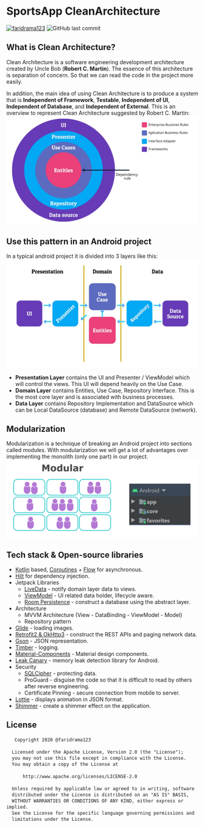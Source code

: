 

# SportsApp CleanArchitecture
[![faridrama123](https://circleci.com/gh/faridrama123/SportsAppCleanArchitecture.svg?style=svg)](https://circleci.com/gh/faridrama123/SportsAppCleanArchitecture)
![GitHub last commit](https://img.shields.io/github/last-commit/faridrama123/SportsAppCleanArchitecture?color=informational)

## What is Clean Architecture?
Clean Architecture is a software engineering development architecture created by Uncle Bob (**Robert C. Martin**). The essence of this architecture is separation of concern. So that we can read the code in the project more easily.

In addition, the main idea of ​​using Clean Architecture is to produce a system that is **Independent of Framework**, **Testable**, **Independent of UI**, **Independent of Database**, and **Independent of External**.
This is an overview to represent Clean Architecture suggested by Robert C. Martin:
<img src="images/cleanarchitecture.jpeg">

## Use this pattern in an Android project
In a typical android project it is divided into 3 layers like this:
<img src="images/representation.jpeg">

 - **Presentation Layer** contains the UI and Presenter / ViewModel which will control the views. This UI will depend heavily on the Use Case.
 - **Domain Layer** contains Entities, Use Case, Repository Interface. This is the most core layer and is associated with business processes.
 - **Data Layer** contains Repository Implementation and DataSource which can be Local DataSource (database) and Remote DataSource (network).

## Modularization
Modularization is a technique of breaking an Android project into sections called modules. With modularization we will get a lot of advantages over implementing the monolith (only one part) in our project.
<img src="images/modular.png">


## Tech stack & Open-source libraries

 -   [Kotlin](https://kotlinlang.org/)  based,  [Coroutines](https://github.com/Kotlin/kotlinx.coroutines)  +  [Flow](https://kotlin.github.io/kotlinx.coroutines/kotlinx-coroutines-core/kotlinx.coroutines.flow/)  for asynchronous.
 - [Hilt](https://dagger.dev/hilt/) for dependency injection.
 - Jetpack Libraries
	-   [LiveData](https://developer.android.com/topic/libraries/architecture/livedata) - notify domain layer data to views.
	-   [ViewModel](https://developer.android.com/topic/libraries/architecture/viewmodel) - UI related data holder, lifecycle aware.
	-   [Room Persistence](https://developer.android.com/topic/libraries/architecture/room) - construct a database using the abstract layer.
 - Architecture
	 -   MVVM Architecture (View - DataBinding - ViewModel - Model)
	 -   Repository pattern
 -   [Glide](https://github.com/bumptech/glide) - loading images.
 -   [Retrofit2 & OkHttp3](https://github.com/square/retrofit)  - construct the REST APIs and paging network data.
 -   [Gson](https://github.com/google/gson)  - JSON representation.
 -   [Timber](https://github.com/JakeWharton/timber)  - logging.
 -   [Material-Components](https://github.com/material-components/material-components-android)  - Material design components.
 - [Leak Canary](https://square.github.io/leakcanary/) - memory leak detection library for Android.
 - Security
	 - [SQLCipher](https://www.zetetic.net/sqlcipher/) - protecting data.
	 - ProGuard - disguise the code so that it is difficult to read by others after reverse engineering.
	 - Certificate Pinning - secure connection from mobile to server.
 - [Lottie](https://lottiefiles.com/) - displays animation in JSON format.
 - [Shimmer](https://facebook.github.io/shimmer-android/) - create a shimmer effect on the application.


 ## License
 ```
    Copyright 2020 @faridrama123

   Licensed under the Apache License, Version 2.0 (the "License");
   you may not use this file except in compliance with the License.
   You may obtain a copy of the License at

       http://www.apache.org/licenses/LICENSE-2.0

   Unless required by applicable law or agreed to in writing, software
   distributed under the License is distributed on an "AS IS" BASIS,
   WITHOUT WARRANTIES OR CONDITIONS OF ANY KIND, either express or implied.
   See the License for the specific language governing permissions and
   limitations under the License.
 ```
